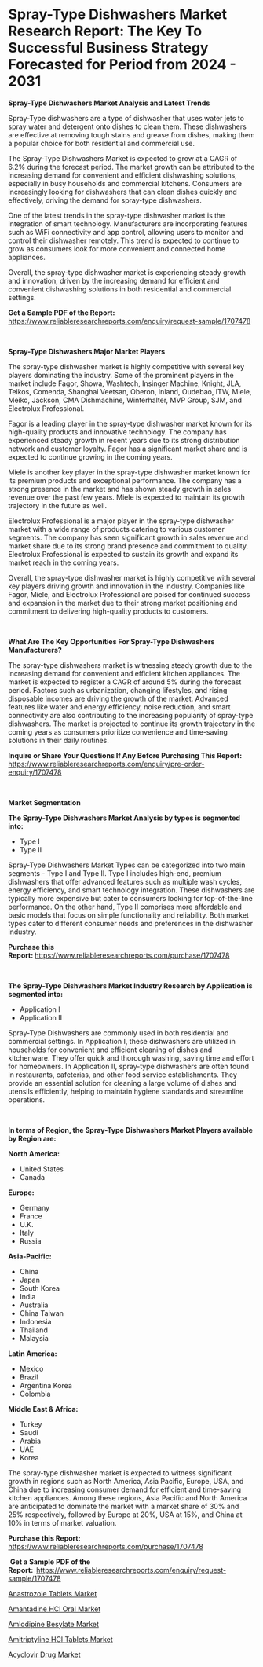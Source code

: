<p><h1>Spray-Type Dishwashers Market Research Report: The Key To Successful Business Strategy Forecasted for Period from 2024 - 2031</h1></p><p><strong>Spray-Type Dishwashers Market Analysis and Latest Trends</strong></p>
<p><p>Spray-Type dishwashers are a type of dishwasher that uses water jets to spray water and detergent onto dishes to clean them. These dishwashers are effective at removing tough stains and grease from dishes, making them a popular choice for both residential and commercial use. </p><p>The Spray-Type Dishwashers Market is expected to grow at a CAGR of 6.2% during the forecast period. The market growth can be attributed to the increasing demand for convenient and efficient dishwashing solutions, especially in busy households and commercial kitchens. Consumers are increasingly looking for dishwashers that can clean dishes quickly and effectively, driving the demand for spray-type dishwashers.</p><p>One of the latest trends in the spray-type dishwasher market is the integration of smart technology. Manufacturers are incorporating features such as WiFi connectivity and app control, allowing users to monitor and control their dishwasher remotely. This trend is expected to continue to grow as consumers look for more convenient and connected home appliances.</p><p>Overall, the spray-type dishwasher market is experiencing steady growth and innovation, driven by the increasing demand for efficient and convenient dishwashing solutions in both residential and commercial settings.</p></p>
<p><strong>Get a Sample PDF of the Report:&nbsp;</strong> <a href="https://www.reliableresearchreports.com/enquiry/request-sample/1707478">https://www.reliableresearchreports.com/enquiry/request-sample/1707478</a></p>
<p>&nbsp;</p>
<p><strong>Spray-Type Dishwashers Major Market Players</strong></p>
<p><p>The spray-type dishwasher market is highly competitive with several key players dominating the industry. Some of the prominent players in the market include Fagor, Showa, Washtech, Insinger Machine, Knight, JLA, Teikos, Comenda, Shanghai Veetsan, Oberon, Inland, Oudebao, ITW, Miele, Meiko, Jackson, CMA Dishmachine, Winterhalter, MVP Group, SJM, and Electrolux Professional.</p><p>Fagor is a leading player in the spray-type dishwasher market known for its high-quality products and innovative technology. The company has experienced steady growth in recent years due to its strong distribution network and customer loyalty. Fagor has a significant market share and is expected to continue growing in the coming years.</p><p>Miele is another key player in the spray-type dishwasher market known for its premium products and exceptional performance. The company has a strong presence in the market and has shown steady growth in sales revenue over the past few years. Miele is expected to maintain its growth trajectory in the future as well.</p><p>Electrolux Professional is a major player in the spray-type dishwasher market with a wide range of products catering to various customer segments. The company has seen significant growth in sales revenue and market share due to its strong brand presence and commitment to quality. Electrolux Professional is expected to sustain its growth and expand its market reach in the coming years.</p><p>Overall, the spray-type dishwasher market is highly competitive with several key players driving growth and innovation in the industry. Companies like Fagor, Miele, and Electrolux Professional are poised for continued success and expansion in the market due to their strong market positioning and commitment to delivering high-quality products to customers.</p></p>
<p>&nbsp;</p>
<p><strong>What Are The Key Opportunities For Spray-Type Dishwashers Manufacturers?</strong></p>
<p><p>The spray-type dishwashers market is witnessing steady growth due to the increasing demand for convenient and efficient kitchen appliances. The market is expected to register a CAGR of around 5% during the forecast period. Factors such as urbanization, changing lifestyles, and rising disposable incomes are driving the growth of the market. Advanced features like water and energy efficiency, noise reduction, and smart connectivity are also contributing to the increasing popularity of spray-type dishwashers. The market is projected to continue its growth trajectory in the coming years as consumers prioritize convenience and time-saving solutions in their daily routines.</p></p>
<p><strong>Inquire or Share Your Questions If Any Before Purchasing This Report:</strong> <a href="https://www.reliableresearchreports.com/enquiry/pre-order-enquiry/1707478">https://www.reliableresearchreports.com/enquiry/pre-order-enquiry/1707478</a></p>
<p>&nbsp;</p>
<p><strong>Market Segmentation</strong></p>
<p><strong>The Spray-Type Dishwashers Market Analysis by types is segmented into:</strong></p>
<p><ul><li>Type I</li><li>Type II</li></ul></p>
<p><p>Spray-Type Dishwashers Market Types can be categorized into two main segments - Type I and Type II. Type I includes high-end, premium dishwashers that offer advanced features such as multiple wash cycles, energy efficiency, and smart technology integration. These dishwashers are typically more expensive but cater to consumers looking for top-of-the-line performance. On the other hand, Type II comprises more affordable and basic models that focus on simple functionality and reliability. Both market types cater to different consumer needs and preferences in the dishwasher industry.</p></p>
<p><strong>Purchase this Report:&nbsp;</strong><a href="https://www.reliableresearchreports.com/purchase/1707478">https://www.reliableresearchreports.com/purchase/1707478</a></p>
<p>&nbsp;</p>
<p><strong>The Spray-Type Dishwashers Market Industry Research by Application is segmented into:</strong></p>
<p><ul><li>Application I</li><li>Application II</li></ul></p>
<p><p>Spray-Type Dishwashers are commonly used in both residential and commercial settings. In Application I, these dishwashers are utilized in households for convenient and efficient cleaning of dishes and kitchenware. They offer quick and thorough washing, saving time and effort for homeowners. In Application II, spray-type dishwashers are often found in restaurants, cafeterias, and other food service establishments. They provide an essential solution for cleaning a large volume of dishes and utensils efficiently, helping to maintain hygiene standards and streamline operations.</p></p>
<p>&nbsp;</p>
<p><strong>In terms of Region, the Spray-Type Dishwashers Market Players available by Region are:</strong></p>
<p>
    <p> <strong> North America: </strong>
        <ul>
            <li>United States</li>
            <li>Canada</li>
        </ul>
        </p> 
    <p> <strong> Europe: </strong>
        <ul>
            <li>Germany</li>
            <li>France</li>
            <li>U.K.</li>
            <li>Italy</li>
            <li>Russia</li>
        </ul>
        </p> 
    <p> <strong> Asia-Pacific: </strong>
        <ul>
            <li>China</li>
            <li>Japan</li>
            <li>South Korea</li>
            <li>India</li>
            <li>Australia</li>
            <li>China Taiwan</li>
            <li>Indonesia</li>
            <li>Thailand</li>
            <li>Malaysia</li>
        </ul>
        </p> 
    <p> <strong> Latin America: </strong>
        <ul>
            <li>Mexico</li>
            <li>Brazil</li>
            <li>Argentina Korea</li>
            <li>Colombia</li>
        </ul>
        </p> 
    <p> <strong> Middle East & Africa: </strong>
        <ul>
            <li>Turkey</li>
            <li>Saudi</li>
            <li>Arabia</li>
            <li>UAE</li>
            <li>Korea</li>
        </ul>
    </p>
    </p>
<p><p>The spray-type dishwasher market is expected to witness significant growth in regions such as North America, Asia Pacific, Europe, USA, and China due to increasing consumer demand for efficient and time-saving kitchen appliances. Among these regions, Asia Pacific and North America are anticipated to dominate the market with a market share of 30% and 25% respectively, followed by Europe at 20%, USA at 15%, and China at 10% in terms of market valuation.</p></p>
<p><strong>Purchase this Report: </strong><a href="https://www.reliableresearchreports.com/purchase/1707478">https://www.reliableresearchreports.com/purchase/1707478</a></p>
<p>&nbsp;<strong>Get a Sample PDF of the Report:&nbsp;&nbsp;</strong><a href="https://www.reliableresearchreports.com/enquiry/request-sample/1707478">https://www.reliableresearchreports.com/enquiry/request-sample/1707478</a></p>
<p><strong></strong></p>
<p><p><a href="https://medium.com/@kendraadams4456/anastrozole-tablets-market-analysis-its-cagr-market-segmentation-and-global-industry-overview-6aa15a14260e">Anastrozole Tablets Market</a></p><p><a href="https://medium.com/@kendraadams4456/amantadine-hcl-oral-market-analysis-its-cagr-market-segmentation-and-global-industry-overview-c2b4f61ad507">Amantadine HCl Oral Market</a></p><p><a href="https://medium.com/@kendraadams4456/amlodipine-besylate-market-competitive-analysis-market-trends-and-forecast-to-2031-a38a7cb4811e">Amlodipine Besylate Market</a></p><p><a href="https://medium.com/@kendraadams4456/amitriptyline-hcl-tablets-market-the-key-to-successful-business-strategy-forecast-till-2031-d4c2beff6eb5">Amitriptyline HCl Tablets Market</a></p><p><a href="https://medium.com/@kendraadams4456/acyclovir-drug-market-exploring-market-share-market-trends-and-future-growth-a98e080b2622">Acyclovir Drug Market</a></p></p>